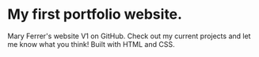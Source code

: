 # My first portfolio website.
Mary Ferrer's website V1 on GitHub. Check out my current projects and let me know what you think! Built with HTML and CSS.
